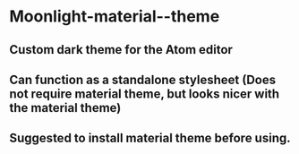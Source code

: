 # Moonlight-material--theme


## Custom dark theme for the Atom editor

## Can function as a standalone stylesheet (Does not require material theme, but looks nicer with the material theme)

## Suggested to install material theme before using.



